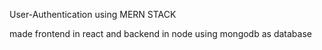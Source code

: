 User-Authentication using MERN STACK

made frontend in react and backend in node using mongodb as database
